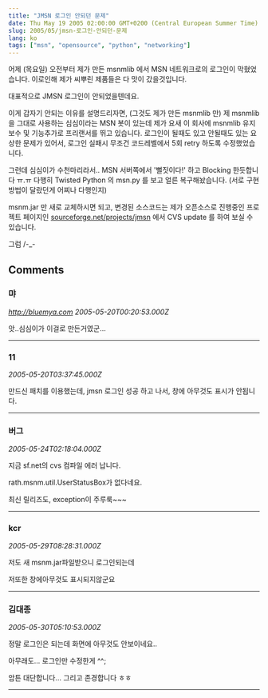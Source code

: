 ```yaml
---
title: "JMSN 로그인 안되던 문제"
date: Thu May 19 2005 02:00:00 GMT+0200 (Central European Summer Time)
slug: 2005/05/jmsn-로그인-안되던-문제
lang: ko
tags: ["msn", "opensource", "python", "networking"]
---
```


어제 (목요일) 오전부터 제가 만든 msnmlib 에서 MSN 네트워크로의 로그인이 막혔었습니다.
이로인해 제가 씨뿌린 제품들은 다 맛이 갔을것입니다.

대표적으로 JMSN 로그인이 안되었을텐데요.

이게 갑자기 안되는 이유를 설명드리자면, (그것도 제가 만든 msnmlib 만)
제 msnmlib을 그대로 사용하는 심심이라는 MSN 봇이 있는데
제가 요새 이 회사에 msnmlib 유지보수 및 기능추가로 프리랜서를 뛰고 있습니다. 
로그인이 될때도 있고 안될때도 있는 요상한 문제가 있어서, 로그인 실패시 무조건 코드레벨에서 5회 retry 하도록 수정했었습니다.

그런데 심심이가 수천마리라서.. MSN 서버쪽에서 '뻘짓이다!' 하고 Blocking 한듯합니다 ㅠ.ㅠ 
다행히 Twisted Python 의 msn.py 를 보고 얼른 복구해놨습니다. 
(서로 구현 방법이 달랐던게 어찌나 다행인지)

msnm.jar 만 새로 교체하시면 되고, 변경된 소스코드는 제가 오픈소스로 진행중인 프로젝트 페이지인 [sourceforge.net/projects/jmsn](http://sf.net/projects/jmsn) 에서 CVS update 를 하여 보실 수 있습니다.

그럼 /-_-

## Comments

### 먀
*http://bluemya.com*
*2005-05-20T00:20:53.000Z*

앗..심심이가 이걸로 만든거였군...

---

### 11
*2005-05-20T03:37:45.000Z*

만드신 패치를 이용했는데, jmsn 로그인 성공 하고 나서, 창에 아무것도 표시가 안됩니다.

---

### 버그
*2005-05-24T02:18:04.000Z*

지금 sf.net의 cvs 컴파일 에러 납니다.

rath.msnm.util.UserStatusBox가 없다네요.

최신 릴리즈도, exception이 주루룩~~~

---

### kcr
*2005-05-29T08:28:31.000Z*

저도 새 msnm.jar파일받으니 로그인되는데

저또한 창에아무것도 표시되지않군요

---

### 김대종
*2005-05-30T05:10:53.000Z*

정말 로그인은 되는데 화면에 아무것도 안보이네요..

아무래도... 로그인만 수정한게 ^^;

암튼 대단합니다... 그리고 존경합니다 ㅎㅎ

---

